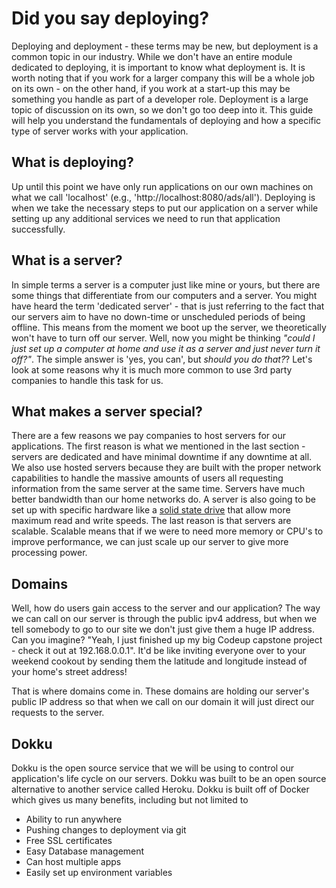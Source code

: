 # Did you say deploying?
Deploying and deployment - these terms may be new, but deployment is a common topic in our industry. While we don't have an entire module dedicated to deploying, it is important to know what deployment is. It is worth noting that if you work for a larger company this will be a whole job on its own - on the other hand, if you work at a start-up this may be something you handle as part of a developer role. Deployment is a large topic of discussion on its own, so we don't go too deep into it. This guide will help you understand the fundamentals of deploying and how a specific type of server works with your application.

## What is deploying?
Up until this point we have only run applications on our own machines on what we call 'localhost' (e.g., 'http://localhost:8080/ads/all'). Deploying is when we take the necessary steps to put our application on a server while setting up any additional services we need to run that application successfully.

## What is a server?
In simple terms a server is a computer just like mine or yours, but there are some things that differentiate from our computers and a server. You might have heard the term 'dedicated server' - that is just referring to the fact that our servers aim to have no down-time or unscheduled periods of being offline. This means from the moment we boot up the server, we theoretically won't have to turn off our server. Well, now you might be thinking  *"could I just set up a computer at home and use it as a server and just never turn it off?"*. The simple answer is 'yes, you can', but *should you do that?*? Let's look at some reasons why it is much more common to use 3rd party companies to handle this task for us.

## What makes a server special?
There are a few reasons we pay companies to host servers for our applications. The first reason is what we mentioned in the last section - servers are dedicated and have minimal downtime if any downtime at all. We also use hosted servers because they are built with the proper network capabilities to handle the massive amounts of users all requesting information from the same server at the same time. Servers have much better bandwidth than our home networks do. A server is also going to be set up with specific hardware like a [solid state drive](https://serverguy.com/servers/ssd-and-hdd-server/#2) that allow more maximum read and write speeds. The last reason is that servers are scalable. Scalable means that if we were to need more memory or CPU's to improve performance, we can just scale up our server to give more processing power.

## Domains
Well, how do users gain access to the server and our application? The way we can call on our server is through the public ipv4 address, but when we tell somebody to go to our site we don't just give them a huge IP address. Can you imagine? "Yeah, I just finished up my big Codeup capstone project - check it out at 192.168.0.0.1". It'd be like inviting everyone over to your weekend cookout by sending them the latitude and longitude instead of your home's street address!

That is where domains come in. These domains are holding our server's public IP address so that when we call on our domain it will just direct our requests to the server. 

## Dokku
Dokku is the open source service that we will be using to control our application's life cycle on our servers. Dokku was built to be an open source alternative to another service called Heroku. Dokku is built off of Docker which gives us many benefits, including but not limited to
- Ability to run anywhere
- Pushing changes to deployment via git
- Free SSL certificates
- Easy Database management
- Can host multiple apps
- Easily set up environment variables